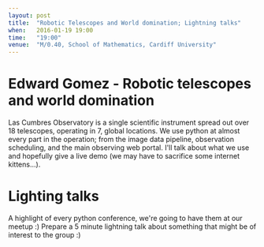 ```yaml
---
layout: post
title:  "Robotic Telescopes and World domination; Lightning talks"
when:   2016-01-19 19:00
time:   "19:00"
venue:  "M/0.40, School of Mathematics, Cardiff University"
---
```


# Edward Gomez - Robotic telescopes and world domination

Las Cumbres Observatory is a single scientific instrument spread out over 18 telescopes, operating in 7, global locations. We use python at almost every part in the operation; from the image data pipeline, observation scheduling, and the main observing web portal. I'll talk about what we use and hopefully give a live demo (we may have to sacrifice some internet kittens...).

# Lighting talks

A highlight of every python conference, we're going to have them at our meetup
:)
Prepare a 5 minute lightning talk about something that might be of interest to
the group :)
